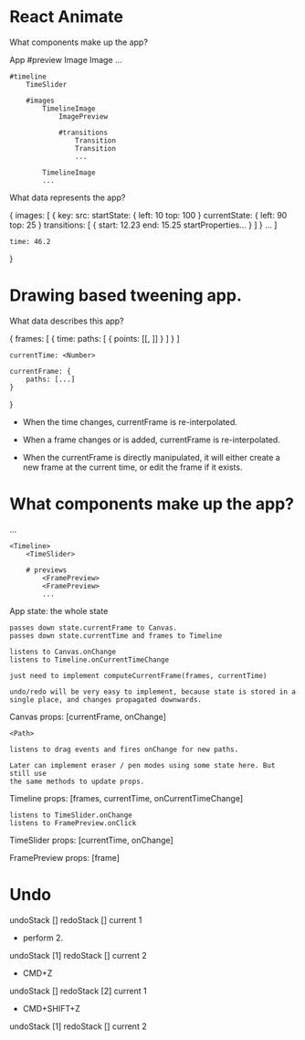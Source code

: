 
# React Animate


What components make up the app?

App
	#preview
		Image
		Image
		...

	#timeline
		TimeSlider

		#images
			TimelineImage
				ImagePreview

				#transitions
					Transition
					Transition
					...

			TimelineImage
			...



What data represents the app?

{
	images: [
		{
			key: <ID>
			src: <URL>
			startState: {
				left: 10
				top: 100
			}
			currentState: {
				left: 90
				top: 25
			}
			transitions: [
				{
					start: 12.23
					end: 15.25
					startProperties...
				}
			]
		}
		...
	]

	time: 46.2

}




# Drawing based tweening app.

What data describes this app?

{
	frames: [
		{
			time: <Number>
			paths: [
				{
					points: [[<Number>, <Number>]]
				}
			]
		}
	]

	currentTime: <Number>

	currentFrame: {
		paths: [...]
	}
}


* When the time changes, currentFrame is re-interpolated.

* When a frame changes or is added, currentFrame is re-interpolated.

* When the currentFrame is directly manipulated, it will either create a new frame at the current time, or edit the frame if it exists.


# What components make up the app?

<App>
	<Canvas>
		<Path>
		<Path>
		...

	<Timeline>
		<TimeSlider>

		# previews
			<FramePreview>
			<FramePreview>
			...



App
	state: the whole state

	passes down state.currentFrame to Canvas.
	passes down state.currentTime and frames to Timeline

	listens to Canvas.onChange
	listens to Timeline.onCurrentTimeChange

	just need to implement computeCurrentFrame(frames, currentTime)

	undo/redo will be very easy to implement, because state is stored in a
	single place, and changes propagated downwards.


Canvas
	props: [currentFrame, onChange]

	<Path>

	listens to drag events and fires onChange for new paths.

	Later can implement eraser / pen modes using some state here. But still use
	the same methods to update props.


Timeline
	props: [frames, currentTime, onCurrentTimeChange]

	listens to TimeSlider.onChange
	listens to FramePreview.onClick


TimeSlider
	props: [currentTime, onChange]


FramePreview
	props: [frame]




# Undo

undoStack []
redoStack []
current 1

* perform 2.

undoStack [1]
redoStack []
current 2

* CMD+Z

undoStack []
redoStack [2]
current 1

* CMD+SHIFT+Z

undoStack [1]
redoStack []
current 2


















